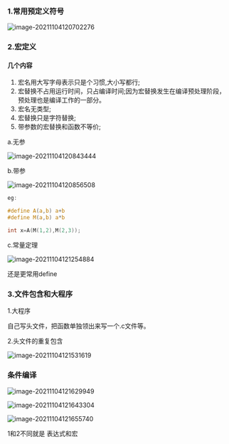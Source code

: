 ### 1.常用预定义符号

![image-20211104120702276](C:\Users\Π\AppData\Roaming\Typora\typora-user-images\image-20211104120702276.png)

### 2.宏定义

#### 几个内容

1. 宏名用大写字母表示只是个习惯,大小写都行;
2. 宏替换不占用运行时间，只占编译时间;因为宏替换发生在编译预处理阶段，预处理也是编译工作的一部分。
3. 宏名无类型;
4. 宏替换只是字符替换;
5. 带参数的宏替换和函数不等价;

a.无参

![image-20211104120843444](C:\Users\Π\AppData\Roaming\Typora\typora-user-images\image-20211104120843444.png)

b.带参

![image-20211104120856508](C:\Users\Π\AppData\Roaming\Typora\typora-user-images\image-20211104120856508.png)

```c
eg:

#define A(a,b) a+b
#define M(a,b) a*b

int x=A(M(1,2),M(2,3));
```

c.常量定理

![image-20211104121254884](C:\Users\Π\AppData\Roaming\Typora\typora-user-images\image-20211104121254884.png)

还是更常用define

### 3.文件包含和大程序

1.大程序

自己写头文件，把函数单独领出来写一个.c文件等。

2.头文件的重复包含

![image-20211104121531619](C:\Users\Π\AppData\Roaming\Typora\typora-user-images\image-20211104121531619.png)

### 条件编译

![image-20211104121629949](C:\Users\Π\AppData\Roaming\Typora\typora-user-images\image-20211104121629949.png)

![image-20211104121643304](C:\Users\Π\AppData\Roaming\Typora\typora-user-images\image-20211104121643304.png)

![image-20211104121655740](C:\Users\Π\AppData\Roaming\Typora\typora-user-images\image-20211104121655740.png)

1和2不同就是  表达式和宏